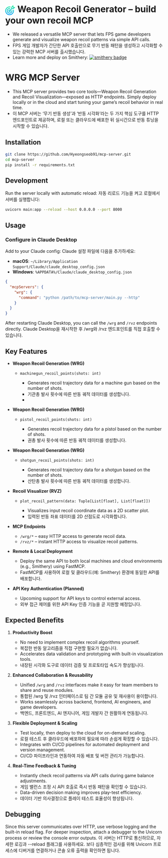 # <img src="src/assets/target.png" alt="logo" width="32" style="vertical-align:middle;"/> Weapon Recoil Generator – build your own recoil MCP

* We released a versatile MCP server that lets FPS game developers generate and visualize weapon recoil patterns via simple API calls.
* FPS 게임 개발자가 간단한 API 호출만으로 무기 반동 패턴을 생성하고 시각화할 수 있는 강력한 MCP 서버를 출시했습니다.
* Learn more and deploy on Smithery: [![smithery badge](https://smithery.ai/badge/@Hyeongseob91/mcp-server)](https://smithery.ai/server/@Hyeongseob91/mcp-server)

# WRG MCP Server

* This MCP server provides two core tools—Weapon Recoil Generation and Recoil Visualization—exposed as HTTP endpoints. Simply deploy locally or in the cloud and start tuning your game’s recoil behavior in real time.
* 이 MCP 서버는 ‘무기 반동 생성’과 ‘반동 시각화’라는 두 가지 핵심 도구를 HTTP 엔드포인트로 제공하며, 로컬 또는 클라우드에 배포한 뒤 실시간으로 반동 튜닝을 시작할 수 있습니다.

## Installation

```bash
git clone https://github.com/Hyeongseob91/mcp-server.git
cd mcp-server
pip install -r requirements.txt
````

## Development

Run the server locally with automatic reload:
자동 리로드 기능을 켜고 로컬에서 서버를 실행합니다:

```bash
uvicorn main:app --reload --host 0.0.0.0 --port 8000
```

## Usage

### Configure in Claude Desktop

Add to your Claude config:
Claude 설정 파일에 다음을 추가하세요:

* **macOS**: `~/Library/Application Support/Claude/claude_desktop_config.json`
* **Windows**: `%APPDATA%/Claude/claude_desktop_config.json`

```json
{
  "mcpServers": {
    "wrg": {
      "command": "python /path/to/mcp-server/main.py --http"
    }
  }
}
```

After restarting Claude Desktop, you can call the `/wrg` and `/rvz` endpoints directly.
Claude Desktop을 재시작한 후 /wrg와 /rvz 엔드포인트를 직접 호출할 수 있습니다.

## Key Features

* **Weapon Recoil Generation (WRG)**

  * `machinegun_recoil_points(shots: int)`

    * Generates recoil trajectory data for a machine gun based on the number of shots.
    * 기관총 발사 횟수에 따른 반동 궤적 데이터를 생성합니다.
    * 
* **Weapon Recoil Generation (WRG)**

  * `pistol_recoil_points(shots: int)`

    * Generates recoil trajectory data for a pistol based on the number of shots.
    * 권총 발사 횟수에 따른 반동 궤적 데이터를 생성합니다.

* **Weapon Recoil Generation (WRG)**

  * `shotgun_recoil_points(shots: int)`

    * Generates recoil trajectory data for a shotgun based on the number of shots.
    * 산탄총 발사 횟수에 따른 반동 궤적 데이터를 생성합니다.

* **Recoil Visualizer (RVZ)**

  * `plot_recoil_pattern(data: Tuple[List[float], List[float]])`

    * Visualizes input recoil coordinate data as a 2D scatter plot.
    * 입력된 반동 좌표 데이터를 2D 산점도로 시각화합니다.

* **MCP Endpoints**

  * `/wrg/*` – easy HTTP access to generate recoil data.
  * `/rvz/*` – instant HTTP access to visualize recoil patterns.

* **Remote & Local Deployment**

  * Deploy the same API to both local machines and cloud environments (e.g., Smithery) using FastMCP.
  * FastMCP를 사용하여 로컬 및 클라우드(예: Smithery) 환경에 동일한 API를 배포합니다.

* **API Key Authentication (Planned)**

  * Upcoming support for API keys to control external access.
  * 외부 접근 제어를 위한 API Key 인증 기능을 곧 지원할 예정입니다.

## Expected Benefits

1. **Productivity Boost**

   * No need to implement complex recoil algorithms yourself.
   * 복잡한 반동 알고리즘을 직접 구현할 필요가 없습니다.
   * Accelerates data validation and prototyping with built-in visualization tools.
   * 내장된 시각화 도구로 데이터 검증 및 프로토타입 속도가 향상됩니다.

2. **Enhanced Collaboration & Reusability**

   * Unified `/wrg` and `/rvz` interfaces make it easy for team members to share and reuse modules.
   * 통합된 /wrg 및 /rvz 인터페이스로 팀 간 모듈 공유 및 재사용이 용이합니다.
   * Works seamlessly across backend, frontend, AI engineers, and game developers.
   * 백엔드, 프론트엔드, AI 엔지니어, 게임 개발자 간 원활하게 연동됩니다.

3. **Flexible Deployment & Scaling**

   * Test locally, then deploy to the cloud for on-demand scaling.
   * 로컬 테스트 후 클라우드에 배포하여 필요에 따라 손쉽게 확장할 수 있습니다.
   * Integrates with CI/CD pipelines for automated deployment and version management.
   * CI/CD 파이프라인과 연동하여 자동 배포 및 버전 관리가 가능합니다.

4. **Real-Time Feedback & Tuning**

   * Instantly check recoil patterns via API calls during game balance adjustments.
   * 게임 밸런스 조정 시 API 호출로 즉시 반동 패턴을 확인할 수 있습니다.
   * Data-driven decision making improves play-test efficiency.
   * 데이터 기반 의사결정으로 플레이 테스트 효율성이 향상됩니다.

## Debugging

Since this server communicates over HTTP, use verbose logging and the built-in reload flag. For deeper inspection, attach a debugger to the Uvicorn process or review the console error outputs.
이 서버는 HTTP로 통신하므로, 자세한 로깅과 --reload 플래그를 사용하세요. 보다 심층적인 검사를 위해 Uvicorn 프로세스에 디버거를 연결하거나 콘솔 오류 출력을 확인하면 됩니다.
